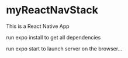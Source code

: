 # myReactNavStack

This is a React Native App

run expo install to get all dependencies 

run expo start to launch server on the browser...
